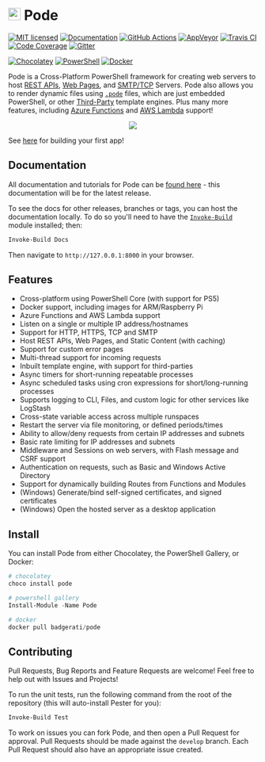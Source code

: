 # <img src="https://github.com/Badgerati/Pode/blob/develop/images/icon.png?raw=true" width="25" /> Pode

[![MIT licensed](https://img.shields.io/badge/license-MIT-blue.svg)](https://raw.githubusercontent.com/Badgerati/Pode/master/LICENSE.txt)
[![Documentation](https://img.shields.io/badge/docs-latest-blue.svg)](https://badgerati.github.io/Pode)
[![GitHub Actions](https://img.shields.io/endpoint.svg?url=https%3A%2F%2Factions-badge.atrox.dev%2Fbadgerati%2Fpode%2Fbadge&style=flat)](https://actions-badge.atrox.dev/badgerati/pode/goto)
[![AppVeyor](https://img.shields.io/appveyor/ci/Badgerati/Pode/develop.svg?label=AppVeyor)](https://ci.appveyor.com/project/Badgerati/pode/branch/develop)
[![Travis CI](https://img.shields.io/travis/Badgerati/Pode/develop.svg?label=Travis%20CI)](https://travis-ci.org/Badgerati/Pode)
[![Code Coverage](https://coveralls.io/repos/github/Badgerati/Pode/badge.svg?branch=develop)](https://coveralls.io/github/Badgerati/Pode?branch=develop)
[![Gitter](https://badges.gitter.im/Badgerati/Pode.svg)](https://gitter.im/Badgerati/Pode?utm_source=badge&utm_medium=badge&utm_campaign=pr-badge)

[![Chocolatey](https://img.shields.io/chocolatey/dt/pode.svg?label=Chocolatey&colorB=a1301c)](https://chocolatey.org/packages/pode)
[![PowerShell](https://img.shields.io/powershellgallery/dt/pode.svg?label=PowerShell&colorB=085298)](https://www.powershellgallery.com/packages/Pode)
[![Docker](https://img.shields.io/docker/pulls/badgerati/pode.svg?label=Docker)](https://hub.docker.com/r/badgerati/pode/)

Pode is a Cross-Platform PowerShell framework for creating web servers to host [REST APIs](https://badgerati.github.io/Pode/Tutorials/Routes/Overview/), [Web Pages](https://badgerati.github.io/Pode/Tutorials/Routes/WebPages/), and [SMTP/TCP](https://badgerati.github.io/Pode/Tutorials/SmtpServer/) Servers. Pode also allows you to render dynamic files using [`.pode`](https://badgerati.github.io/Pode/Tutorials/Views/Pode/) files, which are just embedded PowerShell, or other [Third-Party](https://badgerati.github.io/Pode/Tutorials/Views/ThirdParty/) template engines. Plus many more features, including [Azure Functions](https://badgerati.github.io/Pode/Tutorials/Serverless/AzureFunctions/) and [AWS Lambda](https://badgerati.github.io/Pode/Tutorials/Serverless/AwsLambda/) support!

<p align="center">
    <img src="https://github.com/Badgerati/Pode/blob/develop/images/example_code_2.png?raw=true" />
</p>

See [here](https://badgerati.github.io/Pode/Getting-Started/FirstApp) for building your first app!

## Documentation

All documentation and tutorials for Pode can be [found here](https://badgerati.github.io/Pode) - this documentation will be for the latest release.

To see the docs for other releases, branches or tags, you can host the documentation locally. To do so you'll need to have the [`Invoke-Build`](https://github.com/nightroman/Invoke-Build) module installed; then:

```powershell
Invoke-Build Docs
```

Then navigate to `http://127.0.0.1:8000` in your browser.

## Features

* Cross-platform using PowerShell Core (with support for PS5)
* Docker support, including images for ARM/Raspberry Pi
* Azure Functions and AWS Lambda support
* Listen on a single or multiple IP address/hostnames
* Support for HTTP, HTTPS, TCP and SMTP
* Host REST APIs, Web Pages, and Static Content (with caching)
* Support for custom error pages
* Multi-thread support for incoming requests
* Inbuilt template engine, with support for third-parties
* Async timers for short-running repeatable processes
* Async scheduled tasks using cron expressions for short/long-running processes
* Supports logging to CLI, Files, and custom logic for other services like LogStash
* Cross-state variable access across multiple runspaces
* Restart the server via file monitoring, or defined periods/times
* Ability to allow/deny requests from certain IP addresses and subnets
* Basic rate limiting for IP addresses and subnets
* Middleware and Sessions on web servers, with Flash message and CSRF support
* Authentication on requests, such as Basic and Windows Active Directory
* Support for dynamically building Routes from Functions and Modules
* (Windows) Generate/bind self-signed certificates, and signed certificates
* (Windows) Open the hosted server as a desktop application

## Install

You can install Pode from either Chocolatey, the PowerShell Gallery, or Docker:

```powershell
# chocolatey
choco install pode

# powershell gallery
Install-Module -Name Pode

# docker
docker pull badgerati/pode
```

## Contributing

Pull Requests, Bug Reports and Feature Requests are welcome! Feel free to help out with Issues and Projects!

To run the unit tests, run the following command from the root of the repository (this will auto-install Pester for you):

```powershell
Invoke-Build Test
```

To work on issues you can fork Pode, and then open a Pull Request for approval. Pull Requests should be made against the `develop` branch. Each Pull Request should also have an appropriate issue created.
